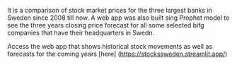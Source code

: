 
It is a comparison of stock market prices for the three largest banks in Sweden since 2008 till now. 
A web app was also built sing Prophet model to see the three years closing price forecast for all some selected bifg companies that have their headquarters in Swedn.

Access the web app that shows historical stock movements as well as forecasts for the coming years [here] (https://stockssweden.streamlit.app/)
